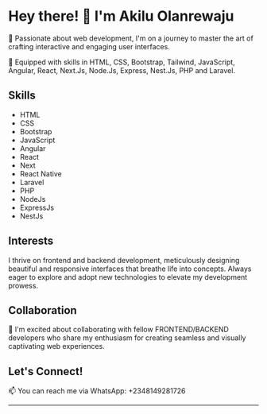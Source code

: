 # Hey there! 👋 I'm Akilu Olanrewaju

👀 Passionate about web development, I'm on a journey to master the art of crafting interactive and engaging user interfaces.

🌱 Equipped with skills in HTML, CSS, Bootstrap, Tailwind, JavaScript, Angular, React, Next.Js, Node.Js, Express, Nest.Js, PHP and Laravel.

## Skills

- HTML
- CSS
- Bootstrap
- JavaScript
- Angular
- React
- Next
- React Native
- Laravel
- PHP
- NodeJs
- ExpressJs
- NestJs

## Interests

I thrive on frontend and backend development, meticulously designing beautiful and responsive interfaces that breathe life into concepts. Always eager to explore and adopt new technologies to elevate my development prowess.

## Collaboration

💞️ I'm excited about collaborating with fellow FRONTEND/BACKEND developers who share my enthusiasm for creating seamless and visually captivating web experiences.

## Let's Connect!

📫 You can reach me via WhatsApp: +2348149281726

---

<!---
Iamoluberry/Iamoluberry is a ✨ special ✨ repository because its `README.md` (this file) appears on your GitHub profile.
You can click the Preview link to take a look at your changes.
--->
